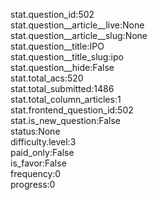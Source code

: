 stat.question_id:502  
stat.question__article__live:None  
stat.question__article__slug:None  
stat.question__title:IPO  
stat.question__title_slug:ipo  
stat.question__hide:False  
stat.total_acs:520  
stat.total_submitted:1486  
stat.total_column_articles:1  
stat.frontend_question_id:502  
stat.is_new_question:False  
status:None  
difficulty.level:3  
paid_only:False  
is_favor:False  
frequency:0  
progress:0  
